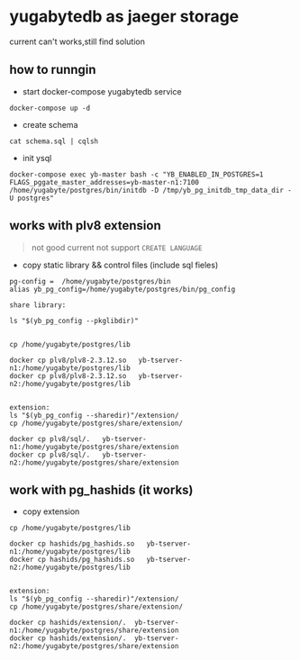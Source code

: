 # yugabytedb as jaeger storage

current can't works,still find solution


## how to runngin


* start docker-compose yugabytedb service

```code
docker-compose up -d
```

* create schema

```code
cat schema.sql | cqlsh
```


* init ysql

```code
docker-compose exec yb-master bash -c "YB_ENABLED_IN_POSTGRES=1 FLAGS_pggate_master_addresses=yb-master-n1:7100 /home/yugabyte/postgres/bin/initdb -D /tmp/yb_pg_initdb_tmp_data_dir -U postgres"
```

## works  with plv8  extension

> not good current not support `CREATE LANGUAGE`

*  copy static library && control files (include sql  fieles)

```code
pg-config =  /home/yugabyte/postgres/bin
alias yb_pg_config=/home/yugabyte/postgres/bin/pg_config

share library:

ls "$(yb_pg_config --pkglibdir)"


cp /home/yugabyte/postgres/lib 

docker cp plv8/plv8-2.3.12.so   yb-tserver-n1:/home/yugabyte/postgres/lib
docker cp plv8/plv8-2.3.12.so   yb-tserver-n2:/home/yugabyte/postgres/lib


extension:
ls "$(yb_pg_config --sharedir)"/extension/
cp /home/yugabyte/postgres/share/extension/

docker cp plv8/sql/.   yb-tserver-n1:/home/yugabyte/postgres/share/extension
docker cp plv8/sql/.   yb-tserver-n2:/home/yugabyte/postgres/share/extension
```

## work with pg_hashids (it works)

* copy extension

```code
cp /home/yugabyte/postgres/lib 

docker cp hashids/pg_hashids.so   yb-tserver-n1:/home/yugabyte/postgres/lib
docker cp hashids/pg_hashids.so   yb-tserver-n2:/home/yugabyte/postgres/lib


extension:
ls "$(yb_pg_config --sharedir)"/extension/
cp /home/yugabyte/postgres/share/extension/

docker cp hashids/extension/.  yb-tserver-n1:/home/yugabyte/postgres/share/extension
docker cp hashids/extension/.  yb-tserver-n2:/home/yugabyte/postgres/share/extension
```